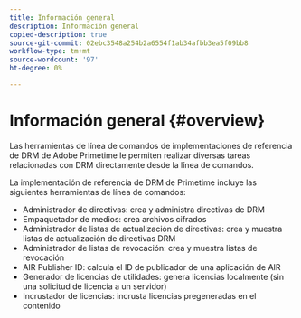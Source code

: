 ```yaml
---
title: Información general
description: Información general
copied-description: true
source-git-commit: 02ebc3548a254b2a6554f1ab34afbb3ea5f09bb8
workflow-type: tm+mt
source-wordcount: '97'
ht-degree: 0%

---
```


# Información general {#overview}

Las herramientas de línea de comandos de implementaciones de referencia de DRM de Adobe Primetime le permiten realizar diversas tareas relacionadas con DRM directamente desde la línea de comandos.

La implementación de referencia de DRM de Primetime incluye las siguientes herramientas de línea de comandos:

* Administrador de directivas: crea y administra directivas de DRM
* Empaquetador de medios: crea archivos cifrados
* Administrador de listas de actualización de directivas: crea y muestra listas de actualización de directivas DRM
* Administrador de listas de revocación: crea y muestra listas de revocación
* AIR Publisher ID: calcula el ID de publicador de una aplicación de AIR
* Generador de licencias de utilidades: genera licencias localmente (sin una solicitud de licencia a un servidor)
* Incrustador de licencias: incrusta licencias pregeneradas en el contenido
